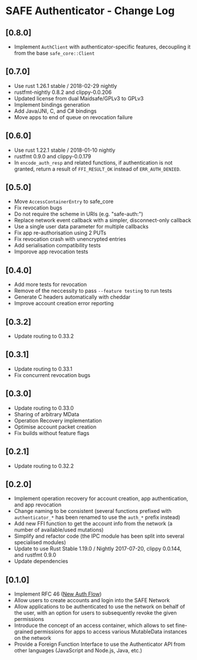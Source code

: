 # SAFE Authenticator - Change Log

## [0.8.0]
- Implement `AuthClient` with authenticator-specific features, decoupling it from the base `safe_core::Client`

## [0.7.0]
- Use rust 1.26.1 stable / 2018-02-29 nightly
- rustfmt-nightly 0.8.2 and clippy-0.0.206
- Updated license from dual Maidsafe/GPLv3 to GPLv3
- Implement bindings generation
- Add Java/JNI, C, and C# bindings
- Move apps to end of queue on revocation failure

## [0.6.0]
- Use rust 1.22.1 stable / 2018-01-10 nightly
- rustfmt 0.9.0 and clippy-0.0.179
- In `encode_auth_resp` and related functions, if authentication is not granted, return a result of `FFI_RESULT_OK` instead of `ERR_AUTH_DENIED`.

## [0.5.0]
- Move `AccessContainerEntry` to safe_core
- Fix revocation bugs
- Do not require the scheme in URIs (e.g. "safe-auth:")
- Replace network event callback with a simpler, disconnect-only callback
- Use a single user data parameter for multiple callbacks
- Fix app re-authorisation using 2 PUTs
- Fix revocation crash with unencrypted entries
- Add serialisation compatibility tests
- Imporove app revocation tests

## [0.4.0]
- Add more tests for revocation
- Remove of the neccessity to pass `--feature testing` to run tests
- Generate C headers automatically with cheddar
- Improve account creation error reporting

## [0.3.2]
- Update routing to 0.33.2

## [0.3.1]
- Update routing to 0.33.1
- Fix concurrent revocation bugs

## [0.3.0]
- Update routing to 0.33.0
- Sharing of arbitrary MData
- Operation Recovery implementation
- Optimise account packet creation
- Fix builds without feature flags

## [0.2.1]
- Update routing to 0.32.2

## [0.2.0]
- Implement operation recovery for account creation, app authentication, and app revocation
- Change naming to be consistent (several functions prefixed with `authenticator_*` has been renamed to use the `auth_*` prefix instead)
- Add new FFI function to get the account info from the network (a number of available/used mutations)
- Simplify and refactor code (the IPC module has been split into several specialised modules)
- Update to use Rust Stable 1.19.0 / Nightly 2017-07-20, clippy 0.0.144, and rustfmt 0.9.0
- Update dependencies

## [0.1.0]
- Implement RFC 46 ([New Auth Flow](https://github.com/maidsafe/rfcs/blob/master/text/0046-new-auth-flow/0046-new-auth-flow.md))
- Allow users to create accounts and login into the SAFE Network
- Allow applications to be authenticated to use the network on behalf of the user, with an option for users to subsequently revoke the given permissions
- Introduce the concept of an access container, which allows to set fine-grained permissions for apps to access various MutableData instances on the network
- Provide a Foreign Function Interface to use the Authenticator API from other languages (JavaScript and Node.js, Java, etc.)
